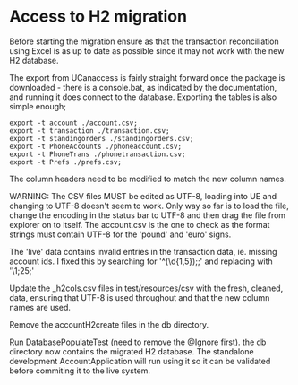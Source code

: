 # Access to H2 migration

Before starting the migration ensure as that the transaction reconciliation using Excel is as up to date
as possible since it may not work with the new H2 database.

The export from UCanaccess is fairly straight forward once the package is downloaded - there is a console.bat, as indicated 
by the documentation, and running it does connect to the database. Exporting the tables is also simple enough;

    export -t account ./account.csv;
    export -t transaction ./transaction.csv;
    export -t standingorders ./standingorders.csv;
    export -t PhoneAccounts ./phoneaccount.csv;
    export -t PhoneTrans ./phonetransaction.csv;
    export -t Prefs ./prefs.csv;

The column headers need to be modified to match the new column names.

WARNING: The CSV files MUST be edited as UTF-8, loading into UE and changing to UTF-8 doesn't seem to
work. Only way so far is to load the file, change the encoding in the status bar to UTF-8 and then drag the
file from explorer on to itself. The account.csv is the one to check as the format strings must contain
UTF-8 for the 'pound' and 'euro' signs.

The 'live' data contains invalid entries in the transaction data, ie. missing account ids. I fixed this
by searching for '^(\d{1,5});;' and replacing with '\1;25;'

Update the _h2cols.csv files in test/resources/csv with the fresh, cleaned, data, ensuring that UTF-8 is used
throughout and that the new column names are used.

Remove the accountH2create files in the db directory.

Run DatabasePopulateTest (need to remove the @Ignore first). the db directory now contains the 
migrated H2 database. The standalone development AccountApplication will run using it so it can be
validated before commiting it to the live system.
